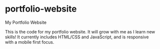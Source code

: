 # portfolio-website
My Portfolio Website

This is the code for my portfolio website.  It will grow with me as I learn new skills!  It currently includes HTML/CSS and JavaScript, and is responsive with a mobile first focus.
